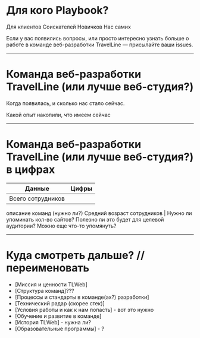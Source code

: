 # Для кого Playbook?

Для клиентов
Соискателей
Новичков
Нас самих

Если у вас появились вопросы, или просто интересно узнать больше о работе в команде веб-разработки TravelLine — присылайте ваши issues.

***

# Команда веб-разработки TravelLine (или лучше веб-студия?)
Когда появилась, и сколько нас стало сейчас.

Какой опыт накопили, что имеем сейчас

***

# Команда веб-разработки TravelLine (или лучше веб-студия?) в цифрах 

Данные  | Цифры 
------------- | -------------
Всего сотрудников| 	
описание команд (нужно ли?)
Средний возраст сотрудников | 
Нужно ли упоминать кол-во сайтов? Полезно ли это будет для целевой аудитории?
Можно еще что-то упомянуть?
***


# Куда смотреть дальше? // переименовать

- [Миссия и ценности TLWeb] 
- [Структура команд]???
- [Процессы и стандарты в команде(ах?) разработки]
- [Технический радар (скорее стек)]
- [Условия работы и как к нам попасть] - вот это нужно
- [Обучение и развитие в команде]
- [История TLWeb] - нужна ли?
- [Образовательные программы] - ?
